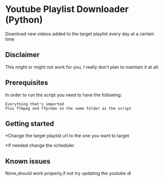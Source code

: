 # Youtube Playlist Downloader (Python)
Download new videos added to the target playlist every day at a certain time

## Disclaimer
This might or might not work for you, I really don't plan to maintain it at all.
## Prerequisites
In order to run the script you need to have the following:
```
Everything that's imported
Plus ffmpeg and ffprobe in the same folder as the script
```
## Getting started
*Change the target playlist url to the one you want to target

*If needed change the scheduler

## Known issues
None,should work properly,if not try updating the youtube dl